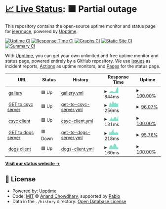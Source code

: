 # [📈 Live Status](https://jeermuce.github.io/upptime): <!--live status--> **🟧 Partial outage**

This repository contains the open-source uptime monitor and status page for [jeermuce](https://jeermuce.github.io/upptime), powered by [Upptime](https://github.com/upptime/upptime).

[![Uptime CI](https://github.com/jeermuce/upptime/workflows/Uptime%20CI/badge.svg)](https://github.com/jeermuce/upptime/actions?query=workflow%3A%22Uptime+CI%22)
[![Response Time CI](https://github.com/jeermuce/upptime/workflows/Response%20Time%20CI/badge.svg)](https://github.com/jeermuce/upptime/actions?query=workflow%3A%22Response+Time+CI%22)
[![Graphs CI](https://github.com/jeermuce/upptime/workflows/Graphs%20CI/badge.svg)](https://github.com/jeermuce/upptime/actions?query=workflow%3A%22Graphs+CI%22)
[![Static Site CI](https://github.com/jeermuce/upptime/workflows/Static%20Site%20CI/badge.svg)](https://github.com/jeermuce/upptime/actions?query=workflow%3A%22Static+Site+CI%22)
[![Summary CI](https://github.com/jeermuce/upptime/workflows/Summary%20CI/badge.svg)](https://github.com/jeermuce/upptime/actions?query=workflow%3A%22Summary+CI%22)

With [Upptime](https://upptime.js.org), you can get your own unlimited and free uptime monitor and status page, powered entirely by a GitHub repository. We use [Issues](https://github.com/jeermuce/upptime/issues) as incident reports, [Actions](https://github.com/jeermuce/upptime/actions) as uptime monitors, and [Pages](https://jeermuce.github.io/upptime) for the status page.

<!--start: status pages-->
<!-- This summary is generated by Upptime (https://github.com/upptime/upptime) -->
<!-- Do not edit this manually, your changes will be overwritten -->
<!-- prettier-ignore -->
| URL | Status | History | Response Time | Uptime |
| --- | ------ | ------- | ------------- | ------ |
| <img alt="" src="https://icons.duckduckgo.com/ip3/gallery-khaki-eight.vercel.app.ico" height="13"> [gallery](https://gallery-khaki-eight.vercel.app/) | 🟩 Up | [gallery.yml](https://github.com/jeermuce/upptime/commits/HEAD/history/gallery.yml) | <details><summary><img alt="Response time graph" src="./graphs/gallery/response-time-week.png" height="20"> 844ms</summary><br><a href="https://jeermuce.github.io/upptime/history/gallery"><img alt="Response time 844" src="https://img.shields.io/endpoint?url=https%3A%2F%2Fraw.githubusercontent.com%2Fjeermuce%2Fupptime%2FHEAD%2Fapi%2Fgallery%2Fresponse-time.json"></a><br><a href="https://jeermuce.github.io/upptime/history/gallery"><img alt="24-hour response time 844" src="https://img.shields.io/endpoint?url=https%3A%2F%2Fraw.githubusercontent.com%2Fjeermuce%2Fupptime%2FHEAD%2Fapi%2Fgallery%2Fresponse-time-day.json"></a><br><a href="https://jeermuce.github.io/upptime/history/gallery"><img alt="7-day response time 844" src="https://img.shields.io/endpoint?url=https%3A%2F%2Fraw.githubusercontent.com%2Fjeermuce%2Fupptime%2FHEAD%2Fapi%2Fgallery%2Fresponse-time-week.json"></a><br><a href="https://jeermuce.github.io/upptime/history/gallery"><img alt="30-day response time 844" src="https://img.shields.io/endpoint?url=https%3A%2F%2Fraw.githubusercontent.com%2Fjeermuce%2Fupptime%2FHEAD%2Fapi%2Fgallery%2Fresponse-time-month.json"></a><br><a href="https://jeermuce.github.io/upptime/history/gallery"><img alt="1-year response time 844" src="https://img.shields.io/endpoint?url=https%3A%2F%2Fraw.githubusercontent.com%2Fjeermuce%2Fupptime%2FHEAD%2Fapi%2Fgallery%2Fresponse-time-year.json"></a></details> | <details><summary><a href="https://jeermuce.github.io/upptime/history/gallery">100.00%</a></summary><a href="https://jeermuce.github.io/upptime/history/gallery"><img alt="All-time uptime 100.00%" src="https://img.shields.io/endpoint?url=https%3A%2F%2Fraw.githubusercontent.com%2Fjeermuce%2Fupptime%2FHEAD%2Fapi%2Fgallery%2Fuptime.json"></a><br><a href="https://jeermuce.github.io/upptime/history/gallery"><img alt="24-hour uptime 100.00%" src="https://img.shields.io/endpoint?url=https%3A%2F%2Fraw.githubusercontent.com%2Fjeermuce%2Fupptime%2FHEAD%2Fapi%2Fgallery%2Fuptime-day.json"></a><br><a href="https://jeermuce.github.io/upptime/history/gallery"><img alt="7-day uptime 100.00%" src="https://img.shields.io/endpoint?url=https%3A%2F%2Fraw.githubusercontent.com%2Fjeermuce%2Fupptime%2FHEAD%2Fapi%2Fgallery%2Fuptime-week.json"></a><br><a href="https://jeermuce.github.io/upptime/history/gallery"><img alt="30-day uptime 100.00%" src="https://img.shields.io/endpoint?url=https%3A%2F%2Fraw.githubusercontent.com%2Fjeermuce%2Fupptime%2FHEAD%2Fapi%2Fgallery%2Fuptime-month.json"></a><br><a href="https://jeermuce.github.io/upptime/history/gallery"><img alt="1-year uptime 100.00%" src="https://img.shields.io/endpoint?url=https%3A%2F%2Fraw.githubusercontent.com%2Fjeermuce%2Fupptime%2FHEAD%2Fapi%2Fgallery%2Fuptime-year.json"></a></details>
| <img alt="" src="https://icons.duckduckgo.com/ip3/csyc.onrender.com.ico" height="13"> [GET to csyc server](https://csyc.onrender.com/services?page=1&size=2) | 🟩 Up | [get-to-csyc-server.yml](https://github.com/jeermuce/upptime/commits/HEAD/history/get-to-csyc-server.yml) | <details><summary><img alt="Response time graph" src="./graphs/get-to-csyc-server/response-time-week.png" height="20"> 256ms</summary><br><a href="https://jeermuce.github.io/upptime/history/get-to-csyc-server"><img alt="Response time 256" src="https://img.shields.io/endpoint?url=https%3A%2F%2Fraw.githubusercontent.com%2Fjeermuce%2Fupptime%2FHEAD%2Fapi%2Fget-to-csyc-server%2Fresponse-time.json"></a><br><a href="https://jeermuce.github.io/upptime/history/get-to-csyc-server"><img alt="24-hour response time 256" src="https://img.shields.io/endpoint?url=https%3A%2F%2Fraw.githubusercontent.com%2Fjeermuce%2Fupptime%2FHEAD%2Fapi%2Fget-to-csyc-server%2Fresponse-time-day.json"></a><br><a href="https://jeermuce.github.io/upptime/history/get-to-csyc-server"><img alt="7-day response time 256" src="https://img.shields.io/endpoint?url=https%3A%2F%2Fraw.githubusercontent.com%2Fjeermuce%2Fupptime%2FHEAD%2Fapi%2Fget-to-csyc-server%2Fresponse-time-week.json"></a><br><a href="https://jeermuce.github.io/upptime/history/get-to-csyc-server"><img alt="30-day response time 256" src="https://img.shields.io/endpoint?url=https%3A%2F%2Fraw.githubusercontent.com%2Fjeermuce%2Fupptime%2FHEAD%2Fapi%2Fget-to-csyc-server%2Fresponse-time-month.json"></a><br><a href="https://jeermuce.github.io/upptime/history/get-to-csyc-server"><img alt="1-year response time 256" src="https://img.shields.io/endpoint?url=https%3A%2F%2Fraw.githubusercontent.com%2Fjeermuce%2Fupptime%2FHEAD%2Fapi%2Fget-to-csyc-server%2Fresponse-time-year.json"></a></details> | <details><summary><a href="https://jeermuce.github.io/upptime/history/get-to-csyc-server">96.07%</a></summary><a href="https://jeermuce.github.io/upptime/history/get-to-csyc-server"><img alt="All-time uptime 96.07%" src="https://img.shields.io/endpoint?url=https%3A%2F%2Fraw.githubusercontent.com%2Fjeermuce%2Fupptime%2FHEAD%2Fapi%2Fget-to-csyc-server%2Fuptime.json"></a><br><a href="https://jeermuce.github.io/upptime/history/get-to-csyc-server"><img alt="24-hour uptime 96.07%" src="https://img.shields.io/endpoint?url=https%3A%2F%2Fraw.githubusercontent.com%2Fjeermuce%2Fupptime%2FHEAD%2Fapi%2Fget-to-csyc-server%2Fuptime-day.json"></a><br><a href="https://jeermuce.github.io/upptime/history/get-to-csyc-server"><img alt="7-day uptime 96.07%" src="https://img.shields.io/endpoint?url=https%3A%2F%2Fraw.githubusercontent.com%2Fjeermuce%2Fupptime%2FHEAD%2Fapi%2Fget-to-csyc-server%2Fuptime-week.json"></a><br><a href="https://jeermuce.github.io/upptime/history/get-to-csyc-server"><img alt="30-day uptime 96.07%" src="https://img.shields.io/endpoint?url=https%3A%2F%2Fraw.githubusercontent.com%2Fjeermuce%2Fupptime%2FHEAD%2Fapi%2Fget-to-csyc-server%2Fuptime-month.json"></a><br><a href="https://jeermuce.github.io/upptime/history/get-to-csyc-server"><img alt="1-year uptime 96.07%" src="https://img.shields.io/endpoint?url=https%3A%2F%2Fraw.githubusercontent.com%2Fjeermuce%2Fupptime%2FHEAD%2Fapi%2Fget-to-csyc-server%2Fuptime-year.json"></a></details>
| <img alt="" src="https://icons.duckduckgo.com/ip3/front-end-18oj-6dwvt7mg2-csyc.vercel.app.ico" height="13"> [csyc client](https://front-end-18oj-6dwvt7mg2-csyc.vercel.app/) | 🟩 Up | [csyc-client.yml](https://github.com/jeermuce/upptime/commits/HEAD/history/csyc-client.yml) | <details><summary><img alt="Response time graph" src="./graphs/csyc-client/response-time-week.png" height="20"> 131ms</summary><br><a href="https://jeermuce.github.io/upptime/history/csyc-client"><img alt="Response time 131" src="https://img.shields.io/endpoint?url=https%3A%2F%2Fraw.githubusercontent.com%2Fjeermuce%2Fupptime%2FHEAD%2Fapi%2Fcsyc-client%2Fresponse-time.json"></a><br><a href="https://jeermuce.github.io/upptime/history/csyc-client"><img alt="24-hour response time 131" src="https://img.shields.io/endpoint?url=https%3A%2F%2Fraw.githubusercontent.com%2Fjeermuce%2Fupptime%2FHEAD%2Fapi%2Fcsyc-client%2Fresponse-time-day.json"></a><br><a href="https://jeermuce.github.io/upptime/history/csyc-client"><img alt="7-day response time 131" src="https://img.shields.io/endpoint?url=https%3A%2F%2Fraw.githubusercontent.com%2Fjeermuce%2Fupptime%2FHEAD%2Fapi%2Fcsyc-client%2Fresponse-time-week.json"></a><br><a href="https://jeermuce.github.io/upptime/history/csyc-client"><img alt="30-day response time 131" src="https://img.shields.io/endpoint?url=https%3A%2F%2Fraw.githubusercontent.com%2Fjeermuce%2Fupptime%2FHEAD%2Fapi%2Fcsyc-client%2Fresponse-time-month.json"></a><br><a href="https://jeermuce.github.io/upptime/history/csyc-client"><img alt="1-year response time 131" src="https://img.shields.io/endpoint?url=https%3A%2F%2Fraw.githubusercontent.com%2Fjeermuce%2Fupptime%2FHEAD%2Fapi%2Fcsyc-client%2Fresponse-time-year.json"></a></details> | <details><summary><a href="https://jeermuce.github.io/upptime/history/csyc-client">100.00%</a></summary><a href="https://jeermuce.github.io/upptime/history/csyc-client"><img alt="All-time uptime 100.00%" src="https://img.shields.io/endpoint?url=https%3A%2F%2Fraw.githubusercontent.com%2Fjeermuce%2Fupptime%2FHEAD%2Fapi%2Fcsyc-client%2Fuptime.json"></a><br><a href="https://jeermuce.github.io/upptime/history/csyc-client"><img alt="24-hour uptime 100.00%" src="https://img.shields.io/endpoint?url=https%3A%2F%2Fraw.githubusercontent.com%2Fjeermuce%2Fupptime%2FHEAD%2Fapi%2Fcsyc-client%2Fuptime-day.json"></a><br><a href="https://jeermuce.github.io/upptime/history/csyc-client"><img alt="7-day uptime 100.00%" src="https://img.shields.io/endpoint?url=https%3A%2F%2Fraw.githubusercontent.com%2Fjeermuce%2Fupptime%2FHEAD%2Fapi%2Fcsyc-client%2Fuptime-week.json"></a><br><a href="https://jeermuce.github.io/upptime/history/csyc-client"><img alt="30-day uptime 100.00%" src="https://img.shields.io/endpoint?url=https%3A%2F%2Fraw.githubusercontent.com%2Fjeermuce%2Fupptime%2FHEAD%2Fapi%2Fcsyc-client%2Fuptime-month.json"></a><br><a href="https://jeermuce.github.io/upptime/history/csyc-client"><img alt="1-year uptime 100.00%" src="https://img.shields.io/endpoint?url=https%3A%2F%2Fraw.githubusercontent.com%2Fjeermuce%2Fupptime%2FHEAD%2Fapi%2Fcsyc-client%2Fuptime-year.json"></a></details>
| <img alt="" src="https://icons.duckduckgo.com/ip3/pi-dogs-ocx3.onrender.com.ico" height="13"> [GET to dogs server](https://pi-dogs-ocx3.onrender.com/dogs) | 🟥 Down | [get-to-dogs-server.yml](https://github.com/jeermuce/upptime/commits/HEAD/history/get-to-dogs-server.yml) | <details><summary><img alt="Response time graph" src="./graphs/get-to-dogs-server/response-time-week.png" height="20"> 218ms</summary><br><a href="https://jeermuce.github.io/upptime/history/get-to-dogs-server"><img alt="Response time 218" src="https://img.shields.io/endpoint?url=https%3A%2F%2Fraw.githubusercontent.com%2Fjeermuce%2Fupptime%2FHEAD%2Fapi%2Fget-to-dogs-server%2Fresponse-time.json"></a><br><a href="https://jeermuce.github.io/upptime/history/get-to-dogs-server"><img alt="24-hour response time 218" src="https://img.shields.io/endpoint?url=https%3A%2F%2Fraw.githubusercontent.com%2Fjeermuce%2Fupptime%2FHEAD%2Fapi%2Fget-to-dogs-server%2Fresponse-time-day.json"></a><br><a href="https://jeermuce.github.io/upptime/history/get-to-dogs-server"><img alt="7-day response time 218" src="https://img.shields.io/endpoint?url=https%3A%2F%2Fraw.githubusercontent.com%2Fjeermuce%2Fupptime%2FHEAD%2Fapi%2Fget-to-dogs-server%2Fresponse-time-week.json"></a><br><a href="https://jeermuce.github.io/upptime/history/get-to-dogs-server"><img alt="30-day response time 218" src="https://img.shields.io/endpoint?url=https%3A%2F%2Fraw.githubusercontent.com%2Fjeermuce%2Fupptime%2FHEAD%2Fapi%2Fget-to-dogs-server%2Fresponse-time-month.json"></a><br><a href="https://jeermuce.github.io/upptime/history/get-to-dogs-server"><img alt="1-year response time 218" src="https://img.shields.io/endpoint?url=https%3A%2F%2Fraw.githubusercontent.com%2Fjeermuce%2Fupptime%2FHEAD%2Fapi%2Fget-to-dogs-server%2Fresponse-time-year.json"></a></details> | <details><summary><a href="https://jeermuce.github.io/upptime/history/get-to-dogs-server">95.76%</a></summary><a href="https://jeermuce.github.io/upptime/history/get-to-dogs-server"><img alt="All-time uptime 95.76%" src="https://img.shields.io/endpoint?url=https%3A%2F%2Fraw.githubusercontent.com%2Fjeermuce%2Fupptime%2FHEAD%2Fapi%2Fget-to-dogs-server%2Fuptime.json"></a><br><a href="https://jeermuce.github.io/upptime/history/get-to-dogs-server"><img alt="24-hour uptime 95.76%" src="https://img.shields.io/endpoint?url=https%3A%2F%2Fraw.githubusercontent.com%2Fjeermuce%2Fupptime%2FHEAD%2Fapi%2Fget-to-dogs-server%2Fuptime-day.json"></a><br><a href="https://jeermuce.github.io/upptime/history/get-to-dogs-server"><img alt="7-day uptime 95.76%" src="https://img.shields.io/endpoint?url=https%3A%2F%2Fraw.githubusercontent.com%2Fjeermuce%2Fupptime%2FHEAD%2Fapi%2Fget-to-dogs-server%2Fuptime-week.json"></a><br><a href="https://jeermuce.github.io/upptime/history/get-to-dogs-server"><img alt="30-day uptime 95.76%" src="https://img.shields.io/endpoint?url=https%3A%2F%2Fraw.githubusercontent.com%2Fjeermuce%2Fupptime%2FHEAD%2Fapi%2Fget-to-dogs-server%2Fuptime-month.json"></a><br><a href="https://jeermuce.github.io/upptime/history/get-to-dogs-server"><img alt="1-year uptime 95.76%" src="https://img.shields.io/endpoint?url=https%3A%2F%2Fraw.githubusercontent.com%2Fjeermuce%2Fupptime%2FHEAD%2Fapi%2Fget-to-dogs-server%2Fuptime-year.json"></a></details>
| <img alt="" src="https://icons.duckduckgo.com/ip3/dogs-taupe-iota.vercel.app.ico" height="13"> [dogs client](https://dogs-taupe-iota.vercel.app/) | 🟩 Up | [dogs-client.yml](https://github.com/jeermuce/upptime/commits/HEAD/history/dogs-client.yml) | <details><summary><img alt="Response time graph" src="./graphs/dogs-client/response-time-week.png" height="20"> 160ms</summary><br><a href="https://jeermuce.github.io/upptime/history/dogs-client"><img alt="Response time 160" src="https://img.shields.io/endpoint?url=https%3A%2F%2Fraw.githubusercontent.com%2Fjeermuce%2Fupptime%2FHEAD%2Fapi%2Fdogs-client%2Fresponse-time.json"></a><br><a href="https://jeermuce.github.io/upptime/history/dogs-client"><img alt="24-hour response time 160" src="https://img.shields.io/endpoint?url=https%3A%2F%2Fraw.githubusercontent.com%2Fjeermuce%2Fupptime%2FHEAD%2Fapi%2Fdogs-client%2Fresponse-time-day.json"></a><br><a href="https://jeermuce.github.io/upptime/history/dogs-client"><img alt="7-day response time 160" src="https://img.shields.io/endpoint?url=https%3A%2F%2Fraw.githubusercontent.com%2Fjeermuce%2Fupptime%2FHEAD%2Fapi%2Fdogs-client%2Fresponse-time-week.json"></a><br><a href="https://jeermuce.github.io/upptime/history/dogs-client"><img alt="30-day response time 160" src="https://img.shields.io/endpoint?url=https%3A%2F%2Fraw.githubusercontent.com%2Fjeermuce%2Fupptime%2FHEAD%2Fapi%2Fdogs-client%2Fresponse-time-month.json"></a><br><a href="https://jeermuce.github.io/upptime/history/dogs-client"><img alt="1-year response time 160" src="https://img.shields.io/endpoint?url=https%3A%2F%2Fraw.githubusercontent.com%2Fjeermuce%2Fupptime%2FHEAD%2Fapi%2Fdogs-client%2Fresponse-time-year.json"></a></details> | <details><summary><a href="https://jeermuce.github.io/upptime/history/dogs-client">100.00%</a></summary><a href="https://jeermuce.github.io/upptime/history/dogs-client"><img alt="All-time uptime 100.00%" src="https://img.shields.io/endpoint?url=https%3A%2F%2Fraw.githubusercontent.com%2Fjeermuce%2Fupptime%2FHEAD%2Fapi%2Fdogs-client%2Fuptime.json"></a><br><a href="https://jeermuce.github.io/upptime/history/dogs-client"><img alt="24-hour uptime 100.00%" src="https://img.shields.io/endpoint?url=https%3A%2F%2Fraw.githubusercontent.com%2Fjeermuce%2Fupptime%2FHEAD%2Fapi%2Fdogs-client%2Fuptime-day.json"></a><br><a href="https://jeermuce.github.io/upptime/history/dogs-client"><img alt="7-day uptime 100.00%" src="https://img.shields.io/endpoint?url=https%3A%2F%2Fraw.githubusercontent.com%2Fjeermuce%2Fupptime%2FHEAD%2Fapi%2Fdogs-client%2Fuptime-week.json"></a><br><a href="https://jeermuce.github.io/upptime/history/dogs-client"><img alt="30-day uptime 100.00%" src="https://img.shields.io/endpoint?url=https%3A%2F%2Fraw.githubusercontent.com%2Fjeermuce%2Fupptime%2FHEAD%2Fapi%2Fdogs-client%2Fuptime-month.json"></a><br><a href="https://jeermuce.github.io/upptime/history/dogs-client"><img alt="1-year uptime 100.00%" src="https://img.shields.io/endpoint?url=https%3A%2F%2Fraw.githubusercontent.com%2Fjeermuce%2Fupptime%2FHEAD%2Fapi%2Fdogs-client%2Fuptime-year.json"></a></details>

<!--end: status pages-->

[**Visit our status website →**](https://jeermuce.github.io/upptime)

## 📄 License

- Powered by: [Upptime](https://github.com/upptime/upptime)
- Code: [MIT](./LICENSE) © [Anand Chowdhary](https://anandchowdhary.com), supported by [Pabio](https://pabio.com)
- Data in the `./history` directory: [Open Database License](https://opendatacommons.org/licenses/odbl/1-0/)
